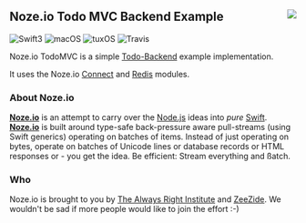 <h2>Noze.io Todo MVC Backend Example
  <img src="https://pbs.twimg.com/profile_images/725354235056017409/poiNAOlB_400x400.jpg"
       align="right" />
</h2>

![Swift3](https://img.shields.io/badge/swift-3-blue.svg)
![macOS](https://img.shields.io/badge/os-macOS-green.svg?style=flat)
![tuxOS](https://img.shields.io/badge/os-tuxOS-green.svg?style=flat)
![Travis](https://api.travis-ci.org/NozeIO/noze-todomvc.svg?branch=develop&style=flat)

Noze.io TodoMVC is a simple [Todo-Backend](http://todobackend.com)
example implementation.

It uses the Noze.io 
[Connect](https://github.com/NozeIO/Noze.io/blob/master/Sources/connect/README.md)
and
[Redis](https://github.com/NozeIO/Noze.io/blob/master/Sources/redis/README.md)
modules.


### About Noze.io

[**Noze.io**](http://noze.io/) 
is an attempt to carry over the [Node.js](http://nodejs.org/)
ideas into *pure* [Swift](http://swift.org).
[**Noze.io**](http://noze.io/) 
is built around type-safe back-pressure aware pull-streams
(using Swift generics)
operating on batches of items. Instead of just operating on bytes,
operate on batches of Unicode lines or database records or HTML
responses or - you get the idea.
Be efficient: Stream everything and ßatch.


### Who

Noze.io is brought to you by
[The Always Right Institute](http://www.alwaysrightinstitute.com)
and
[ZeeZide](http://zeezide.de).
We wouldn't be sad if more people would like to join the effort :-)
